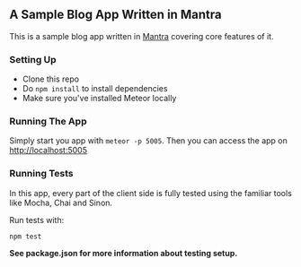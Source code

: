 ## A Sample Blog App Written in Mantra

This is a sample blog app written in [Mantra](https://github.com/kadirahq/mantra) covering core features of it.

### Setting Up

* Clone this repo
* Do `npm install` to install dependencies
* Make sure you've installed Meteor locally

### Running The App

Simply start you app with `meteor -p 5005`. 
Then you can access the app on <http://localhost:5005>

### Running Tests

In this app, every part of the client side is fully tested using the familiar tools like Mocha, Chai and Sinon.

Run tests with:

```
npm test
```

**See package.json for more information about testing setup.**

